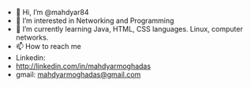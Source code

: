 - 👋 Hi, I’m @mahdyar84
- 👀 I’m interested in Networking and Programming
- 🌱 I’m currently learning Java, HTML, CSS languages. Linux, computer networks.
- 📫 How to reach me
- Linkedin:
- http://linkedin.com/in/mahdyarmoghadas
- gmail:
mahdyarmoghadas@gmail.com

<!---
mahdyar84/mahdyar84 is a ✨ special ✨ repository because its `README.md` (this file) appears on your GitHub profile.
You can click the Preview link to take a look at your changes.
--->
